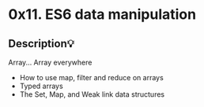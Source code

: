 # 0x11. ES6 data manipulation

## Description:bulb:

Array... Array everywhere

- How to use map, filter and reduce on arrays
- Typed arrays
- The Set, Map, and Weak link data structures


